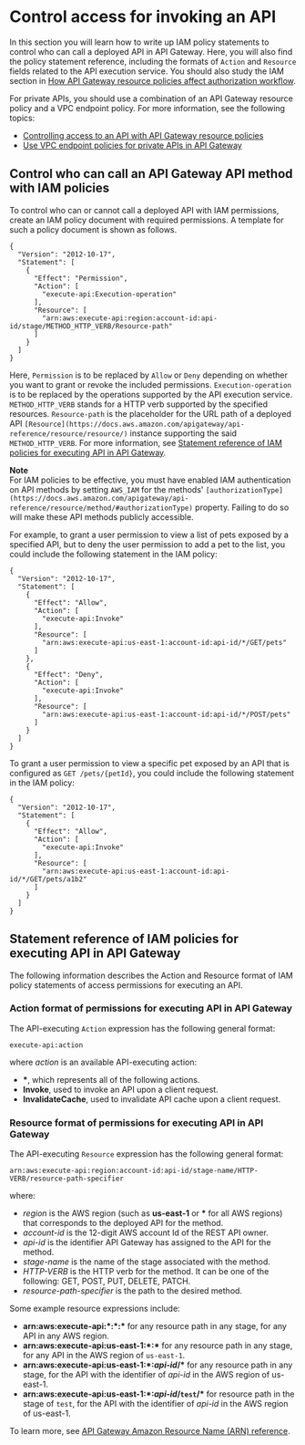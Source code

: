 # Control access for invoking an API<a name="api-gateway-control-access-using-iam-policies-to-invoke-api"></a>

In this section you will learn how to write up IAM policy statements to control who can call a deployed API in API Gateway\. Here, you will also find the policy statement reference, including the formats of `Action` and `Resource` fields related to the API execution service\. You should also study the IAM section in [How API Gateway resource policies affect authorization workflow](apigateway-authorization-flow.md)\.

For private APIs, you should use a combination of an API Gateway resource policy and a VPC endpoint policy\. For more information, see the following topics:
+ [Controlling access to an API with API Gateway resource policies](apigateway-resource-policies.md)
+ [Use VPC endpoint policies for private APIs in API Gateway](apigateway-vpc-endpoint-policies.md)

## Control who can call an API Gateway API method with IAM policies<a name="api-gateway-who-can-invoke-an-api-method-using-iam-policies"></a>

To control who can or cannot call a deployed API with IAM permissions, create an IAM policy document with required permissions\. A template for such a policy document is shown as follows\.

```
{
  "Version": "2012-10-17",
  "Statement": [
    {
      "Effect": "Permission",
      "Action": [
        "execute-api:Execution-operation"           
      ],
      "Resource": [
        "arn:aws:execute-api:region:account-id:api-id/stage/METHOD_HTTP_VERB/Resource-path"
      ]
    }
  ]
}
```

Here, `Permission` is to be replaced by `Allow` or `Deny` depending on whether you want to grant or revoke the included permissions\. `Execution-operation` is to be replaced by the operations supported by the API execution service\. `METHOD_HTTP_VERB` stands for a HTTP verb supported by the specified resources\. `Resource-path` is the placeholder for the URL path of a deployed API `[Resource](https://docs.aws.amazon.com/apigateway/api-reference/resource/resource/)` instance supporting the said `METHOD_HTTP_VERB`\. For more information, see [Statement reference of IAM policies for executing API in API Gateway](#api-gateway-calling-api-permissions)\.

**Note**  
For IAM policies to be effective, you must have enabled IAM authentication on API methods by setting `AWS_IAM` for the methods' `[authorizationType](https://docs.aws.amazon.com/apigateway/api-reference/resource/method/#authorizationType)` property\. Failing to do so will make these API methods publicly accessible\.

For example, to grant a user permission to view a list of pets exposed by a specified API, but to deny the user permission to add a pet to the list, you could include the following statement in the IAM policy:

```
{
  "Version": "2012-10-17",
  "Statement": [
    {
      "Effect": "Allow",
      "Action": [
        "execute-api:Invoke"           
      ],
      "Resource": [
        "arn:aws:execute-api:us-east-1:account-id:api-id/*/GET/pets"
      ]
    },
    {
      "Effect": "Deny",
      "Action": [
        "execute-api:Invoke"           
      ],
      "Resource": [
        "arn:aws:execute-api:us-east-1:account-id:api-id/*/POST/pets"
      ]
    }
  ]
}
```

To grant a user permission to view a specific pet exposed by an API that is configured as `GET /pets/{petId}`, you could include the following statement in the IAM policy:

```
{
  "Version": "2012-10-17",
  "Statement": [
    {
      "Effect": "Allow",
      "Action": [
        "execute-api:Invoke"           
      ],
      "Resource": [
        "arn:aws:execute-api:us-east-1:account-id:api-id/*/GET/pets/a1b2"
      ]
    }
  ]
}
```

## Statement reference of IAM policies for executing API in API Gateway<a name="api-gateway-calling-api-permissions"></a>

The following information describes the Action and Resource format of IAM policy statements of access permissions for executing an API\.

### Action format of permissions for executing API in API Gateway<a name="api-gateway-iam-policy-action-format-for-executing-api"></a>

The API\-executing `Action` expression has the following general format:

```
execute-api:action
```

where *action* is an available API\-executing action:
+ **\***, which represents all of the following actions\.
+ **Invoke**, used to invoke an API upon a client request\.
+ **InvalidateCache**, used to invalidate API cache upon a client request\.

### Resource format of permissions for executing API in API Gateway<a name="api-gateway-iam-policy-resource-format-for-executing-api"></a>

The API\-executing `Resource` expression has the following general format:

```
arn:aws:execute-api:region:account-id:api-id/stage-name/HTTP-VERB/resource-path-specifier
```

where:
+ *region* is the AWS region \(such as **us\-east\-1** or **\*** for all AWS regions\) that corresponds to the deployed API for the method\.
+ *account\-id* is the 12\-digit AWS account Id of the REST API owner\.
+ *api\-id* is the identifier API Gateway has assigned to the API for the method\.
+ *stage\-name* is the name of the stage associated with the method\.
+ *HTTP\-VERB* is the HTTP verb for the method\. It can be one of the following: GET, POST, PUT, DELETE, PATCH\.
+ *resource\-path\-specifier* is the path to the desired method\.

Some example resource expressions include:
+ **arn:aws:execute\-api:\*:\*:\*** for any resource path in any stage, for any API in any AWS region\.
+ **arn:aws:execute\-api:us\-east\-1:\*:\*** for any resource path in any stage, for any API in the AWS region of `us-east-1`\.
+ **arn:aws:execute\-api:us\-east\-1:\*:*api\-id*/\*** for any resource path in any stage, for the API with the identifier of *api\-id* in the AWS region of us\-east\-1\.
+ **arn:aws:execute\-api:us\-east\-1:\*:*api\-id*/`test`/\*** for resource path in the stage of `test`, for the API with the identifier of *api\-id* in the AWS region of us\-east\-1\.

To learn more, see [API Gateway Amazon Resource Name \(ARN\) reference](arn-format-reference.md)\.